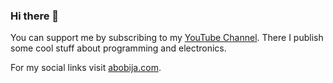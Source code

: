 ### Hi there 👋

You can support me by subscribing to my [YouTube Channel](https://youtube.com/AlijaBobija). There I publish some cool stuff about programming and electronics.

For my social links visit [abobija.com](https://abobija.com).
